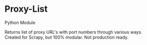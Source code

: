 # Proxy-List
Python Module

Returns list of proxy URL's with port numbers through various ways. Created for Scrapy, but 100% modular. Not production ready.
